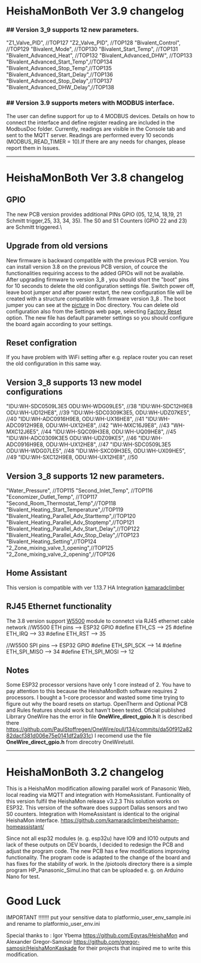 # HeishaMonBoth Ver 3.9 changelog

### ## Version 3_9 supports 12 new parameters.

"Z1_Valve_PID",            //TOP127
"Z2_Valve_PID",            //TOP128
"Bivalent_Control",        //TOP129
"Bivalent_Mode",           //TOP130
"Bivalent_Start_Temp",     //TOP131
"Bivalent_Advanced_Heat",  //TOP132
"Bivalent_Advanced_DHW",   //TOP133
"Bivalent_Advanced_Start_Temp",//TOP134
"Bivalent_Advanced_Stop_Temp",//TOP135
"Bivalent_Advanced_Start_Delay",//TOP136
"Bivalent_Advanced_Stop_Delay",//TOP137
"Bivalent_Advanced_DHW_Delay",//TOP138

### ## Version 3.9 supports meters with MODBUS interface.

The user can define support for up to 4 MODBUS devices. Details on how to connect the interface and define register reading are included in the ModbusDoc folder. Currently, readings are visible in the Console tab and sent to the MQTT server. Readings are performed every 10 seconds (MODBUS_READ_TIMER = 10).If there are any needs for changes, please report them in Issues.

______________________________________________________________________________________________________

# HeishaMonBoth Ver 3.8 changelog

## GPIO

The new PCB version provides additional PINs GPIO (05, 12,14, 18,19, 21 Schmitt trigger,25, 33, 34, 35).
The S0 and S1 Counters  (GPIO 22 and 23) are Schmitt triggered.\

## Upgrade from old versions

New firmware is  backward compatible with the previous PCB version. You can install version 3.8 on the previous PCB version, of cource the functionalities requiring access to the added GPIOs will not be available.
After upgrading firmware to version 3_8 , you should short the "boot" pins for 10 seconds to delete the old configuration settings file. Switch power off, leave boot jumper and after power restart, the new configuration file will be created with a structure compatible with firmware version 3_8 . The boot jumper you can see at the [picture](https://github.com/salakrzy/HeishaMonBoth/blob/main/Doc/Board%20set%20in%20Boot%20or%20Reset%20mode.jpg) in Doc directory.
You can delete old configuration also from the Settings web page, selecting [Factory Reset](https://github.com/salakrzy/HeishaMonBoth/blob/main/Doc/HMBv3_8Stetting2.png) option.
The new file has default parameter settings so you should configure the board again according to your settings.

## Reset configration

If you have problem with WiFi setting after e.g. replace router you can reset the old configuration in this same way.

## Version 3_8 supports 13 new model configurations

"IDU:WH-SDC0509L3E5 ODU:WH-WDG09LE5", //38
"IDU:WH-SDC12H9E8 ODU:WH-UD12HE8", //39
"IDU:WH-SDC0309K3E5, ODU:WH-UDZ07KE5", //40
"IDU:WH-ADC0916H9E8, ODU:WH-UX16HE8", //41
"IDU:WH-ADC0912H9E8, ODU:WH-UX12HE8", //42
"WH-MXC16J9E8", //43
"WH-MXC12J6E5", //44
"IDU:WH-SQC09H3E8, ODU:WH-UQ09HE8", //45
"IDU:WH-ADC0309K3E5 ODU:WH-UDZ09KE5", //46
"IDU:WH-ADC0916H9E8, ODU:WH-UX12HE8", //47
"IDU:WH-SDC0509L3E5 ODU:WH-WDG07LE5", //48
"IDU:WH-SXC09H3E5, ODU:WH-UX09HE5", //49
"IDU:WH-SXC12H9E8, ODU:WH-UX12HE8", //50

## Version 3_8 supports 12 new parameters.

"Water_Pressure",          //TOP115
"Second_Inlet_Temp",       //TOP116
"Economizer_Outlet_Temp",  //TOP117
"Second_Room_Thermostat_Temp",//TOP118
"Bivalent_Heating_Start_Temperature",//TOP119
"Bivalent_Heating_Parallel_Adv_Starttemp",//TOP120
"Bivalent_Heating_Parallel_Adv_Stoptemp",//TOP121
"Bivalent_Heating_Parallel_Adv_Start_Delay",//TOP122
"Bivalent_Heating_Parallel_Adv_Stop_Delay",//TOP123
"Bivalent_Heating_Setting",//TOP124
"2_Zone_mixing_valve_1_opening",//TOP125
"2_Zone_mixing_valve_2_opening",//TOP126

## Home Assistant

This version is compatible with ver 1.13.7 HA Integration [kamaradclimber](https://github.com/kamaradclimber/heishamon-homeassistant)

## RJ45 Ethernet functionality

The 3.8 version support [W5500](https://github.com/salakrzy/HeishaMonBoth/blob/main/Doc/Connecting%20%20W5500%20Ethernet%20module.PNG) module to connetct via RJ45 ethernet cable network
//W5500 ETH pins	-->	ESP32 GPIO
#define ETH_CS    -->      25
#define ETH_IRQ    -->     33
#define ETH_RST    -->     35

//W5500  SPI pins	-->	ESP32 GPIO
#define ETH_SPI_SCK   -->  14
#define ETH_SPI_MISO  -->  34
#define ETH_SPI_MOSI  -->  12

## Notes

Some ESP32 processor versions have only 1 core instead of 2. You have to pay attention to this because the HeishaMonBoth software requires 2 processors. I bought a 1-core processor and wasted some time trying to figure out why the board resets on startup.
OpenTherm and Optional PCB and Rules features should work but havn't been tested.
Oficial published Librrary OneWire has the error in file **OneWire_direct_gpio.h** It is described there https://github.com/PaulStoffregen/OneWire/pull/134/commits/da50f912a8282dacf381d006e75e0141df2a931c)
I recomend use the file **OneWire_direct_gpio.h** from direcotry OneWire\util.
_______________________________________________________________________________________________________

# HeishaMonBoth 3.2 changelog

This is a HeishaMon modification allowing parallel work of Panasonic Web, local reading via MQTT and integration with HomeAssistant.
Funtionality of this version fulfil the HeishaMon release v3.2.3
This solution works on ESP32.
This version of the software does support Dallas sensors and two S0 counters.
Integration with HomeAssistant is identical to the original HeishaMon interface. https://github.com/kamaradclimber/heishamon-homeassistant/

Since not all esp32 modules (e. g. esp32u) have IO9 and IO10 outputs and lack of these outputs on DEV boards,
I decided to redesign the PCB and adjust the program code. The new PCB has e few modifications improving functionality.
The program code is adapted to the change of the board and has fixes for the stability of work.
In the /piotools directory there is a simple program HP_Panasonic_Simul.ino that can be uploaded e. g. on Arduino Nano for test.

# Good Luck

IMPORTANT !!!!!!! put your sensitive data to platformio_user_env_sample.ini and rename to platformio_user_env.ini

Special thanks to :
Igor Ybema https://github.com/Egyras/HeishaMon
and
Alexander Gregor-Samosir https://github.com/gregor-samosir/HeishaMonKaskade
for their projects that inspired me to write this modification.

